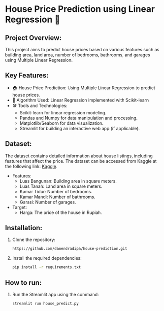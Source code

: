 # House Price Prediction using Linear Regression 🏡
## Project Overview:
This project aims to predict house prices based on various features such as building area, land area, number of bedrooms, bathrooms, and garages using Multiple Linear Regression. 

## Key Features:
- 🏠 House Price Prediction: Using Multiple Linear Regression to predict house prices.
- 🧮 Algorithm Used: Linear Regression implemented with Scikit-learn
- 🛠 Tools and Technologies:
  - Scikit-learn for linear regression modeling.
  - Pandas and Numpy for data manipulation and processing.
  - Matplotlib/Seaborn for data visualization.
  - Streamlit for building an interactive web app (if applicable).
    
## Dataset:

The dataset contains detailed information about house listings, including features that affect the price. The dataset can be accessed from Kaggle at the following link: [Kaggle](https://www.kaggle.com/datasets/wisnuanggara/daftar-harga-rumah).

- Features:
  - Luas Bangunan: Building area in square meters.
  - Luas Tanah: Land area in square meters.
  - Kamar Tidur: Number of bedrooms.
  - Kamar Mandi: Number of bathrooms.
  - Garasi: Number of garages.
- Target:
  - Harga: The price of the house in Rupiah.

## Installation:

1. Clone the repository:
    ```bash
    https://github.com/danendradipa/house-prediction.git
    ```

2. Install the required dependencies:
    ```bash
    pip install -r requirements.txt
    ```

## How to run:

1. Run the Streamlit app using the command:

    ```bash
    streamlit run house_predict.py
    ```
